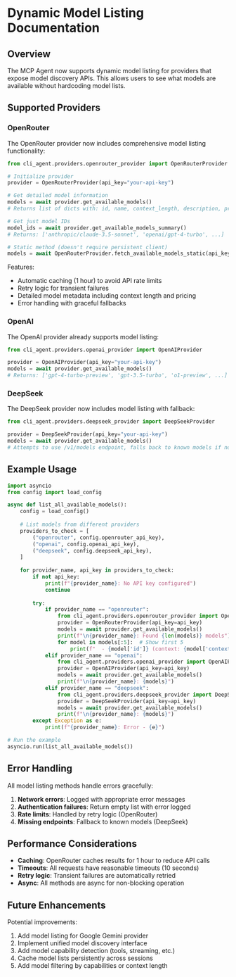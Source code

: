 # Dynamic Model Listing Documentation

## Overview

The MCP Agent now supports dynamic model listing for providers that expose model discovery APIs. This allows users to see what models are available without hardcoding model lists.

## Supported Providers

### OpenRouter

The OpenRouter provider now includes comprehensive model listing functionality:

```python
from cli_agent.providers.openrouter_provider import OpenRouterProvider

# Initialize provider
provider = OpenRouterProvider(api_key="your-api-key")

# Get detailed model information
models = await provider.get_available_models()
# Returns list of dicts with: id, name, context_length, description, pricing, top_provider

# Get just model IDs
model_ids = await provider.get_available_models_summary()
# Returns: ['anthropic/claude-3.5-sonnet', 'openai/gpt-4-turbo', ...]

# Static method (doesn't require persistent client)
models = await OpenRouterProvider.fetch_available_models_static(api_key="your-api-key")
```

Features:
- Automatic caching (1 hour) to avoid API rate limits
- Retry logic for transient failures
- Detailed model metadata including context length and pricing
- Error handling with graceful fallbacks

### OpenAI

The OpenAI provider already supports model listing:

```python
from cli_agent.providers.openai_provider import OpenAIProvider

provider = OpenAIProvider(api_key="your-api-key")
models = await provider.get_available_models()
# Returns: ['gpt-4-turbo-preview', 'gpt-3.5-turbo', 'o1-preview', ...]
```

### DeepSeek

The DeepSeek provider now includes model listing with fallback:

```python
from cli_agent.providers.deepseek_provider import DeepSeekProvider

provider = DeepSeekProvider(api_key="your-api-key")
models = await provider.get_available_models()
# Attempts to use /v1/models endpoint, falls back to known models if not supported
```

## Example Usage

```python
import asyncio
from config import load_config

async def list_all_available_models():
    config = load_config()
    
    # List models from different providers
    providers_to_check = [
        ("openrouter", config.openrouter_api_key),
        ("openai", config.openai_api_key),
        ("deepseek", config.deepseek_api_key),
    ]
    
    for provider_name, api_key in providers_to_check:
        if not api_key:
            print(f"{provider_name}: No API key configured")
            continue
            
        try:
            if provider_name == "openrouter":
                from cli_agent.providers.openrouter_provider import OpenRouterProvider
                provider = OpenRouterProvider(api_key=api_key)
                models = await provider.get_available_models()
                print(f"\n{provider_name}: Found {len(models)} models")
                for model in models[:5]:  # Show first 5
                    print(f"  - {model['id']} (context: {model['context_length']})")
            elif provider_name == "openai":
                from cli_agent.providers.openai_provider import OpenAIProvider
                provider = OpenAIProvider(api_key=api_key)
                models = await provider.get_available_models()
                print(f"\n{provider_name}: {models}")
            elif provider_name == "deepseek":
                from cli_agent.providers.deepseek_provider import DeepSeekProvider
                provider = DeepSeekProvider(api_key=api_key)
                models = await provider.get_available_models()
                print(f"\n{provider_name}: {models}")
        except Exception as e:
            print(f"{provider_name}: Error - {e}")

# Run the example
asyncio.run(list_all_available_models())
```

## Error Handling

All model listing methods handle errors gracefully:

1. **Network errors**: Logged with appropriate error messages
2. **Authentication failures**: Return empty list with error logged
3. **Rate limits**: Handled by retry logic (OpenRouter)
4. **Missing endpoints**: Fallback to known models (DeepSeek)

## Performance Considerations

- **Caching**: OpenRouter caches results for 1 hour to reduce API calls
- **Timeouts**: All requests have reasonable timeouts (10 seconds)
- **Retry logic**: Transient failures are automatically retried
- **Async**: All methods are async for non-blocking operation

## Future Enhancements

Potential improvements:
1. Add model listing for Google Gemini provider
2. Implement unified model discovery interface
3. Add model capability detection (tools, streaming, etc.)
4. Cache model lists persistently across sessions
5. Add model filtering by capabilities or context length